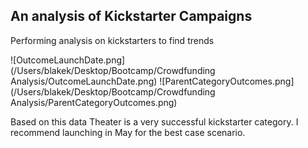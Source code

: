 ## An analysis of Kickstarter Campaigns 
Performing analysis on kickstarters to find trends

![OutcomeLaunchDate.png](/Users/blakek/Desktop/Bootcamp/Crowdfunding Analysis/OutcomeLaunchDate.png)
![ParentCategoryOutcomes.png](/Users/blakek/Desktop/Bootcamp/Crowdfunding Analysis/ParentCategoryOutcomes.png)


Based on this data Theater is a very successful kickstarter category. I recommend launching in May for the best case scenario. 
